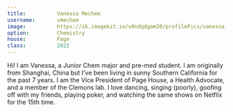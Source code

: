 ```yaml
---
title:          Vanessa Mechem
username:       vmechem
image:          https://ik.imagekit.io/u9ndqdgam20/profilePics/vanessa_mechem.jpg
option:         Chemistry 
house:          Page
class:          2022
---
```


Hi! I am Vanessa, a Junior Chem major and pre-med student. I am originally from Shanghai, China but I've been living in sunny Southern California for the past 7 years. I am the Vice President of Page House, a Health Advocate, and a member of the Clemons lab. I love dancing, singing (poorly), goofing off with my friends, playing poker, and watching the same shows on Netflix for the 15th time.
